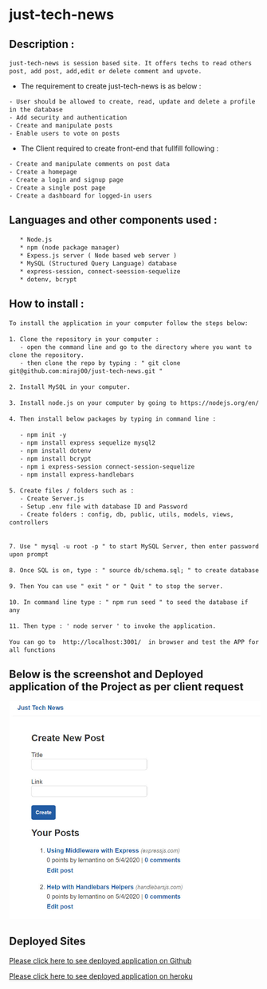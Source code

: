 # just-tech-news

## Description :
```
just-tech-news is session based site. It offers techs to read others post, add post, add,edit or delete comment and upvote. 
```

* The requirement to create just-tech-news is as below :
```
- User should be allowed to create, read, update and delete a profile in the database
- Add security and authentication
- Create and manipulate posts
- Enable users to vote on posts
```
* The Client required to create front-end that fullfill following :
```
- Create and manipulate comments on post data
- Create a homepage
- Create a login and signup page
- Create a single post page
- Create a dashboard for logged-in users
```

## Languages and other components used : 
```
   * Node.js 
   * npm (node package manager) 
   * Expess.js server ( Node based web server ) 
   * MySQL (Structured Query Language) database
   * express-session, connect-seession-sequelize
   * dotenv, bcrypt 
```

## How to install : 
 ```
 To install the application in your computer follow the steps below: 

 1. Clone the repository in your computer :
    - open the command line and go to the directory where you want to clone the repository.
    - then clone the repo by typing : " git clone git@github.com:miraj00/just-tech-news.git "

 2. Install MySQL in your computer. 

 3. Install node.js on your computer by going to https://nodejs.org/en/  
  
 4. Then install below packages by typing in command line :

    - npm init -y
    - npm install express sequelize mysql2
    - npm install dotenv  
    - npm install bcrypt
    - npm i express-session connect-session-sequelize
    - npm install express-handlebars
    
5. Create files / folders such as : 
    - Create Server.js 
    - Setup .env file with database ID and Password
    - Create folders : config, db, public, utils, models, views, controllers
 
 
 7. Use " mysql -u root -p " to start MySQL Server, then enter password upon prompt 

 8. Once SQL is on, type : " source db/schema.sql; " to create database 

 9. Then You can use " exit " or " Quit " to stop the server.

 10. In command line type : " npm run seed " to seed the database if any 

 11. Then type : ' node server ' to invoke the application.

 You can go to  http://localhost:3001/  in browser and test the APP for all functions
```


## Below is the screenshot and Deployed application of the Project as per client request ## 

![Screenshot of web page](./public/assets/images/just-tech-news.JPG)


## Deployed Sites ##

[Please click here to see deployed application on Github](https://github.com/miraj00/just-tech-news)

[Please click here to see deployed application on heroku](https://whispering-caverns-29361.herokuapp.com/)

















